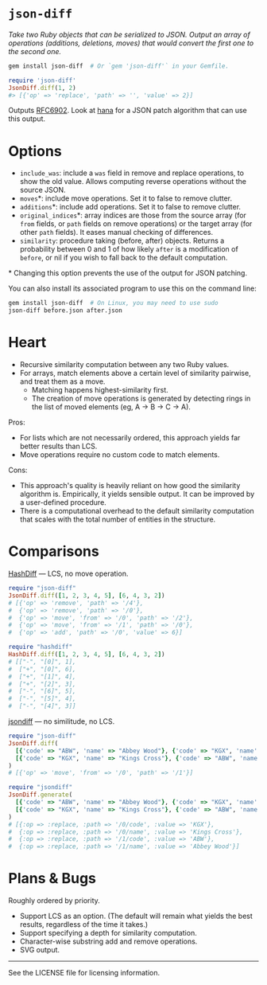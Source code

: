 # `json-diff`

*Take two Ruby objects that can be serialized to JSON. Output an array of operations (additions, deletions, moves) that would convert the first one to the second one.*

```bash
gem install json-diff  # Or `gem 'json-diff'` in your Gemfile.
```

```ruby
require 'json-diff'
JsonDiff.diff(1, 2)
#> [{'op' => 'replace', 'path' => '', 'value' => 2}]
```

Outputs [RFC6902][]. Look at [hana][] for a JSON patch algorithm that can use this output.

[RFC6902]: http://www.rfc-editor.org/rfc/rfc6902.txt
[hana]: https://github.com/tenderlove/hana

# Options

- `include_was`: include a `was` field in remove and replace operations, to show the old value. Allows computing reverse operations without the source JSON.
- `moves`\*: include move operations. Set it to false to remove clutter.
- `additions`\*: include add operations. Set it to false to remove clutter.
- `original_indices`\*: array indices are those from the source array (for `from` fields, or `path` fields on remove operations) or the target array (for other `path` fields). It eases manual checking of differences.
- `similarity`: procedure taking (before, after) objects. Returns a probability between 0 and 1 of how likely `after` is a modification of `before`, or nil if you wish to fall back to the default computation.

\* Changing this option prevents the use of the output for JSON patching.

You can also install its associated program to use this on the command line:

```bash
gem install json-diff  # On Linux, you may need to use sudo
json-diff before.json after.json
```

# Heart

- Recursive similarity computation between any two Ruby values.
- For arrays, match elements above a certain level of similarity pairwise, and treat them as a move.
  - Matching happens highest-similarity first.
  - The creation of move operations is generated by detecting rings in the list of moved elements (eg, A → B → C → A).

Pros:

- For lists which are not necessarily ordered, this approach yields far better results than LCS.
- Move operations require no custom code to match elements.

Cons:

- This approach's quality is heavily reliant on how good the similarity algorithm is. Empirically, it yields sensible output. It can be improved by a user-defined procedure.
- There is a computational overhead to the default similarity computation that scales with the total number of entities in the structure.

# Comparisons

[HashDiff](https://github.com/liufengyun/hashdiff) — LCS, no move operation.

```ruby
require "json-diff"
JsonDiff.diff([1, 2, 3, 4, 5], [6, 4, 3, 2])
# [{'op' => 'remove', 'path' => '/4'},
#  {'op' => 'remove', 'path' => '/0'},
#  {'op' => 'move', 'from' => '/0', 'path' => '/2'},
#  {'op' => 'move', 'from' => '/1', 'path' => '/0'},
#  {'op' => 'add', 'path' => '/0', 'value' => 6}]

require "hashdiff"
HashDiff.diff([1, 2, 3, 4, 5], [6, 4, 3, 2])
# [["-", "[0]", 1],
#  ["+", "[0]", 6],
#  ["+", "[1]", 4],
#  ["+", "[2]", 3],
#  ["-", "[6]", 5],
#  ["-", "[5]", 4],
#  ["-", "[4]", 3]]
```

[jsondiff](https://github.com/francois2metz/jsondiff) — no similitude, no LCS.

```ruby
require "json-diff"
JsonDiff.diff(
  [{'code' => "ABW", 'name' => "Abbey Wood"}, {'code' => "KGX", 'name' => "Kings Cross"}],
  [{'code' => "KGX", 'name' => "Kings Cross"}, {'code' => "ABW", 'name' => "Abbey Wood"}]
)
# [{'op' => 'move', 'from' => '/0', 'path' => '/1'}]

require "jsondiff"
JsonDiff.generate(
  [{'code' => "ABW", 'name' => "Abbey Wood"}, {'code' => "KGX", 'name' => "Kings Cross"}],
  [{'code' => "KGX", 'name' => "Kings Cross"}, {'code' => "ABW", 'name' => "Abbey Wood"}]
)
# [{:op => :replace, :path => '/0/code', :value => 'KGX'},
#  {:op => :replace, :path => '/0/name', :value => 'Kings Cross'},
#  {:op => :replace, :path => '/1/code', :value => 'ABW'},
#  {:op => :replace, :path => '/1/name', :value => 'Abbey Wood'}]
```

# Plans & Bugs

Roughly ordered by priority.

- Support LCS as an option. (The default will remain what yields the best results, regardless of the time it takes.)
- Support specifying a depth for similarity computation.
- Character-wise substring add and remove operations.
- SVG output.

---

See the LICENSE file for licensing information.
